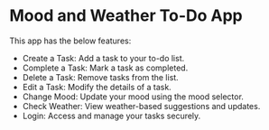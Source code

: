 # Mood and Weather To-Do App

This app has the below features:
- Create a Task: Add a task to your to-do list.
- Complete a Task: Mark a task as completed.
- Delete a Task: Remove tasks from the list.
- Edit a Task: Modify the details of a task.
- Change Mood: Update your mood using the mood selector.
- Check Weather: View weather-based suggestions and updates.
- Login: Access and manage your tasks securely.

